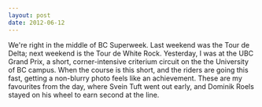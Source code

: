```yaml
---
layout: post
date: 2012-06-12
---
```


We're right in the middle of BC Superweek. Last weekend was the Tour de Delta; next weekend is the Tour de White Rock. Yesterday, I was at the UBC Grand Prix, a short, corner-intensive criterium circuit on the the University of BC campus. When the course is this short, and the riders are going this fast, getting a non-blurry photo feels like an achievement. These are my favourites from the day, where Svein Tuft went out early, and Dominik Roels stayed on his wheel to earn second at the line. 
